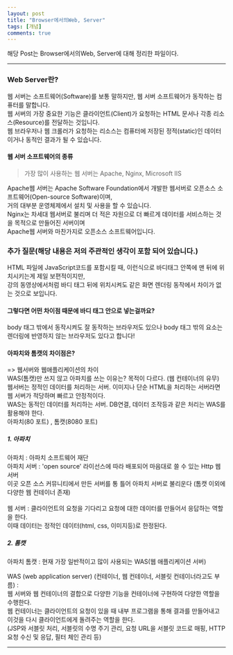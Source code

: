 ```yaml
---
layout: post
title: "Browser에서의Web, Server"
tags: [개념]
comments: true
---
```

 
해당 Post는 Browser에서의Web, Server에 대해 정리한 파일이다.

---

### Web Server란?<br>

웹 서버는 소프트웨어(Software)를 보통 말하지만, 웹 서버 소프트웨어가 동작하는 컴퓨터를 말합니다.<br>
웹 서버의 가장 중요한 기능은 클라이언트(Client)가 요청하는 HTML 문서나 각종 리소스(Resource)를 전달하는 것입니다.<br>
웹 브라우저나 웹 크롤러가 요청하는 리소스는 컴퓨터에 저장된 정적(static)인 데이터이거나 동적인 결과가 될 수 있습니다.<br>
 

#### 웹 서버 소프트웨어의 종류

> 가장 많이 사용하는 웹 서버는 Apache, Nginx, Microsoft IIS<br>

Apache웹 서버는 Apache Software Foundation에서 개발한 웹서버로 오픈소스 소프트웨어(Open-source Software)이며,<br>
거의 대부분 운영체제에서 설치 및 사용을 할 수 있습니다.<br>
Nginx는 차세대 웹서버로 불리며 더 적은 자원으로 더 빠르게 데이터를 서비스하는 것을 목적으로 만들어진 서버이며<br>
Apache웹 서버와 마찬가지로 오픈소스 소프트웨어입니다.<br>


### 추가 질문(해당 내용은 저의 주관적인 생각이 포함 되어 있습니다.)
HTML 파일에 JavaScript코드를 포함시킬 때, 이런식으로 바디태그 안쪽에 맨 뒤에 위치시키는게 제일 보편적이지만,<br>
강의 동영상에서처럼 바디 태그 뒤에 위치시켜도 같은 화면 렌더링 동작에서 차이가 없는 것으로 보입니다.<br>

#### 그렇다면 어떤 차이점 때문에 바디 태그 안으로 넣는걸까요?
body 태그 밖에서 동작시켜도 잘 동작하는 브라우저도 있으나 body 태그 밖의 요소는 렌더링에 반영하지 않는 브라우저도 있다고 합니다!



#### 아파치와 톰캣의 차이점은?<br>
=> 웹서버와 웹애플리케이션의 차이<br>
WAS(톰캣)만 쓰지 않고 아파치를 쓰는 이유는? 목적이 다르다. (웹 컨테이너의 유무)<br>
웹서버는 정적인 데이터를 처리하는 서버. 이미지나 단순 HTML을 처리하는 서버라면 웹 서버가 적당하며 빠르고 안정적이다.<br>
WAS는 동적인 데이터를 처리하는 서버. DB연결, 데이터 조작등과 같은 처리는 WAS를 활용해야 한다. <br>
아파치(80 포트) , 톰캣(8080 포트)<br>

##### 1. 아파치
아파치 : 아파치 소프트웨어 재단<br>
아파치 서버 : 'open source' 라이선스에 따라 배포되어 마음대로 쓸 수 있는 Http 웹 서버<br>
이곳 오픈 소스 커뮤니티에서 만든 서버를 통 틀어 아파치 서버로 불리운다 (톰캣 이외에 다양한 웹 컨테이너 존재)<br>
<br>
웹 서버 : 클라이언트의 요청을 기다리고 요청에 대한 데이터를 만들어서 응답하는 역할을 한다.<br>
이때 데이터는 정적인 데이터(html, css, 이미지등)로 한정된다. <br>

##### 2. 톰캣
아파치 톰캣 : 현재 가장 일반적이고 많이 사용되는 WAS(웹 애플리케이션 서버)<br>

WAS (web application server) (컨테이너, 웹 컨테이너, 서블릿 컨테이너라고도 부름) : <br>
웹 서버와 웹 컨테이너의 결합으로 다양한 기능을 컨테이너에 구현하여 다양한 역할을 수행한다.<br>
웹 컨테이너는 클라이언트의 요청이 있을 때 내부 프로그램을 통해 결과를 만들어내고 이것을 다시 클라이언트에게 돌려주는 역할을 한다.<br>
(JSP와 서블릿 처리, 서블릿의 수명 주기 관리, 요청 URL을 서블릿 코드로 매핑, HTTP 요청 수신 및 응답, 필터 체인 관리 등)<br>


---
